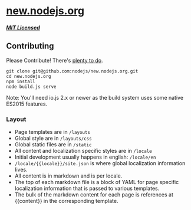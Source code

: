 # [new.nodejs.org](https://new.nodejs.org/)

##### [MIT Licensed](LICENSE)

## Contributing

Please Contribute! There's [plenty to do](https://github.com/nodejs/new.nodejs.org/issues/20).

```
git clone git@github.com:nodejs/new.nodejs.org.git
cd new.nodejs.org
npm install
node build.js serve
```

Note: You'll need io.js 2.x or newer as the build system uses some native ES2015 features.

### Layout

* Page templates are in `/layouts`
* Global style are in `/layouts/css`
* Global static files are in `/static`
* All content and localization specific styles are in `/locale`
 * Initial development usually happens in english: `/locale/en`
 * `/locale/{{locale}}/site.json` is where global localization information lives.
 * All content is in markdown and is per locale.
  * The top of each markdown file is a block of YAML for page specific localization information that is passed to various templates.
  * The bulk of the markdown content for each page is references at {{content}} in the corresponding template.
